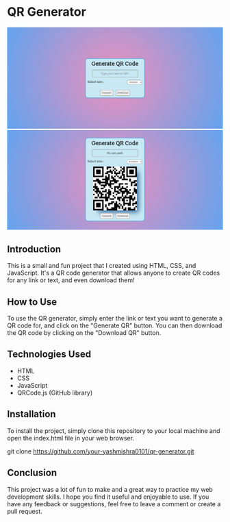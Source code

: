 # QR Generator 

<img src="./screenshot/Screenshot (265).png">
<img src="./screenshot/Screenshot (266).png">

## Introduction

This is a small and fun project that I created using HTML, CSS, and JavaScript. It's a QR code generator that allows anyone to create QR codes for any link or text, and even download them!

## How to Use

To use the QR generator, simply enter the link or text you want to generate a QR code for, and click on the "Generate QR" button. You can then download the QR code by clicking on the "Download QR" button.

## Technologies Used

- HTML
- CSS
- JavaScript
- QRCode.js (GitHub library)

## Installation

To install the project, simply clone this repository to your local machine and open the index.html file in your web browser.

git clone https://github.com/your-yashmishra0101/qr-generator.git


## Conclusion

This project was a lot of fun to make and a great way to practice my web development skills. I hope you find it useful and enjoyable to use. If you have any feedback or suggestions, feel free to leave a comment or create a pull request.
